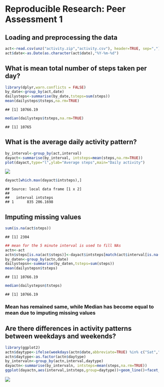 # Reproducible Research: Peer Assessment 1


## Loading and preprocessing the data

```r
act<-read.csv(unz("activity.zip","activity.csv"), header=TRUE, sep=",")
act$date<-as.Date(as.character(act$date),"%Y-%m-%d")
```


## What is mean total number of steps taken per day?

```r
library(dplyr,warn.conflicts = FALSE)
by_date<-group_by(act,date)
dailysteps<-summarise(by_date,tsteps=sum(steps))
mean(dailysteps$tsteps,na.rm=TRUE)
```

```
## [1] 10766.19
```

```r
median(dailysteps$tsteps,na.rm=TRUE)
```

```
## [1] 10765
```


## What is the average daily activity pattern?

```r
by_interval<-group_by(act,interval)
dayact<-summarise(by_interval, intsteps=mean(steps,na.rm=TRUE))
plot(dayact,type="l",ylab="Average steps",main="Daily activity")
```

![](PA1_template_files/figure-html/unnamed-chunk-3-1.png) 

```r
dayact[which.max(dayact$intsteps),]
```

```
## Source: local data frame [1 x 2]
## 
##   interval intsteps
## 1      835 206.1698
```
## Imputing missing values

```r
sum(is.na(act$steps))
```

```
## [1] 2304
```

```r
## mean for the 5 minute interval is used to fill NAs
actn<-act
actn$steps[is.na(act$steps)]<-dayact$intsteps[match(act$interval[is.na(act$steps)], dayact$interval)]
by_daten<-group_by(actn,date)
dailystepsn<-summarise(by_daten,tsteps=sum(steps))
mean(dailystepsn$tsteps)
```

```
## [1] 10766.19
```

```r
median(dailystepsn$tsteps)
```

```
## [1] 10766.19
```
### Mean has remained same, while Median has become equal to mean due to imputing missing values

## Are there differences in activity patterns between weekdays and weekends?

```r
library(ggplot2)
actn$daytype<-ifelse(weekdays(actn$date,abbreviate=TRUE) %in% c("Sat","Sun"), "weekend","weekday")
actn$daytype<-as.factor(actn$daytype)
by_intervaln<-group_by(actn,interval,daytype)
dayactn<-summarise(by_intervaln, intsteps=mean(steps,na.rm=TRUE))
ggplot(dayactn,aes(interval,intsteps,group=daytype))+geom_line()+facet_wrap(~daytype,ncol=1)+labs(y="Number of steps",title="Daily activity ")
```

![](PA1_template_files/figure-html/unnamed-chunk-5-1.png) 
